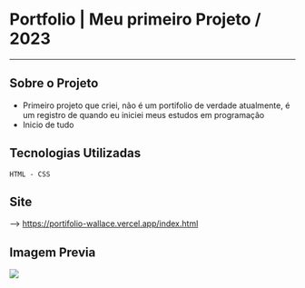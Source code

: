 # Portfolio | Meu primeiro Projeto / 2023

---
## Sobre o Projeto
- Primeiro projeto que criei, não é um portifolio de verdade atualmente, é um registro de quando eu iniciei meus estudos em  programação
- Inicio de tudo
 ## Tecnologias Utilizadas
````
HTML - CSS 

````
Site 
---
--> https://portifolio-wallace.vercel.app/index.html 

Imagem Previa 
---
<img src="assets/print_portifolio.JPG">



